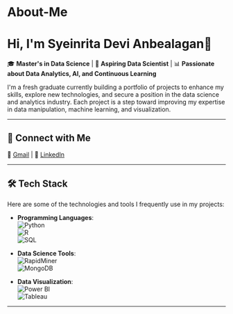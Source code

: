 # About-Me

# Hi, I'm Syeinrita Devi Anbealagan👋

🎓 **Master's in Data Science** | 💼 **Aspiring Data Scientist** | 📊 **Passionate about Data Analytics, AI, and Continuous Learning**

I'm a fresh graduate currently building a portfolio of projects to enhance my skills, explore new technologies, and secure a position in the data science and analytics industry. Each project is a step toward improving my expertise in data manipulation, machine learning, and visualization.

---

## 🔗 Connect with Me
📧 [Gmail](mailto:syeinritadevi@gmail.com) | 🔗 [LinkedIn](https://www.linkedin.com/in/a-syeinrita-devi/)

---

## 🛠️ Tech Stack
Here are some of the technologies and tools I frequently use in my projects:

- **Programming Languages**:  
  ![Python](https://img.shields.io/badge/Python-3776AB?style=for-the-badge&logo=python&logoColor=white)  
  ![R](https://img.shields.io/badge/R-276DC3?style=for-the-badge&logo=r&logoColor=white)  
  ![SQL](https://img.shields.io/badge/SQL-336791?style=for-the-badge&logo=postgresql&logoColor=white)  

- **Data Science Tools**:  
  ![RapidMiner](https://img.shields.io/badge/RapidMiner-FF8C00?style=for-the-badge&logo=rapidminer&logoColor=white)  
  ![MongoDB](https://img.shields.io/badge/MongoDB-47A248?style=for-the-badge&logo=mongodb&logoColor=white)

- **Data Visualization**:  
  ![Power BI](https://img.shields.io/badge/Power%20BI-F2C811?style=for-the-badge&logo=powerbi&logoColor=white)  
  ![Tableau](https://img.shields.io/badge/Tableau-E97627?style=for-the-badge&logo=tableau&logoColor=white)

---



